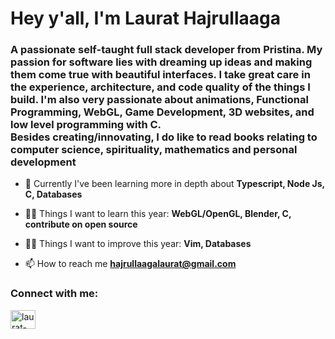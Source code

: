 <h1 align="left">Hey y'all, I'm Laurat Hajrullaaga</h1>
<h3 align="left">A passionate self-taught full stack developer from Pristina. My passion for software lies with dreaming up ideas and making them come true with beautiful interfaces. I take great care in the experience, architecture, and code quality of the things I build. I'm also very passionate about animations, Functional Programming, WebGL, Game Development, 3D websites, and low level programming with C. </br>
Besides creating/innovating, I do like to read books relating to computer science, spirituality, mathematics and personal development </h3>

- 🌱 Currently I've been learning more in depth about **Typescript, Node Js, C, Databases**

- 👨‍💻 Things I want to learn this year: **WebGL/OpenGL, Blender, C, contribute on open source**

- 👨‍💻 Things I want to improve this year: **Vim, Databases**

- 📫 How to reach me **hajrullaagalaurat@gmail.com**

<h3 align="left">Connect with me:</h3>
<p align="left">
<a href="https://linkedin.com/in/laurat-hajrullaaga-8b286222b/" target="blank"><img align="center" src="https://raw.githubusercontent.com/rahuldkjain/github-profile-readme-generator/master/src/images/icons/Social/linked-in-alt.svg" alt="laurat-hajrullaaga-8b286222b/" height="30" width="40" /></a>
</p>
